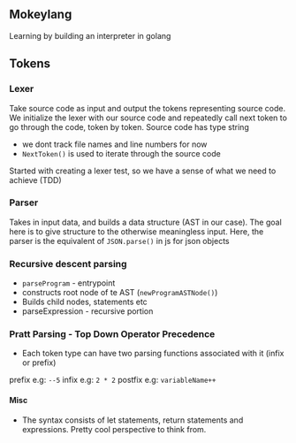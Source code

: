 ## Mokeylang

Learning by building an interpreter in golang

## Tokens


### Lexer

Take source code as input and output the tokens representing source code.
We initialize the lexer with our source code and repeatedly call next token to go through the code, token by token. Source code has type string
- we dont track file names and line numbers for now
- `NextToken()` is used to iterate through the source code

Started with creating a lexer test, so we have a sense of what we need to achieve (TDD)

### Parser

Takes in input data, and builds a data structure (AST in our case). The goal here is to give structure to the otherwise meaningless input. Here, the parser is the equivalent of `JSON.parse()` in js for json objects


### Recursive descent parsing
- `parseProgram` - entrypoint
- constructs root node of te AST (`newProgramASTNode()`)
- Builds child nodes, statements etc
- parseExpression - recursive portion

### Pratt Parsing - Top Down Operator Precedence

- Each token type can have two parsing functions associated with it (infix or prefix)

prefix e.g: `--5`
infix e.g: `2 * 2`
postfix e.g: `variableName++`
#### Misc

- The syntax consists of let statements, return statements and expressions. Pretty cool perspective to think from.
